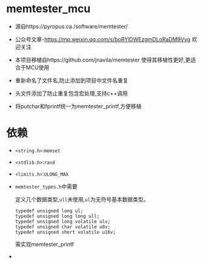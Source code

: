 # memtester_mcu
- 源自https://pyropus.ca./software/memtester/
- 公众号文章-https://mp.weixin.qq.com/s/boRYlDWEzgmDLoRaDM9Vvg 欢迎关注

- 本项目移植自https://github.com/jnavila/memtester
  使得其移植性更好,更适合于MCU使用

- 重新命名了文件名,防止添加到项目中文件名重复

- 头文件添加了防止重复包含宏处理,支持c++调用

- 将putchar和fprintf统一为memtester_printf,方便移植

# 依赖

- `<string.h>`:`memset`

- `<stdlib.h>`:`rand`

- `<limits.h>`:`ULONG_MAX`

- `memtester_types.h`中需要
  
  定义几个数据类型,`ull`未使用,`ul`为无符号基本数据类型。
  
  ```
  typedef unsigned long ul;
  typedef unsigned long long ull;
  typedef unsigned long volatile ulv;
  typedef unsigned char volatile u8v;
  typedef unsigned short volatile u16v;
  ```
  
  需实现memtester_printf

- 
